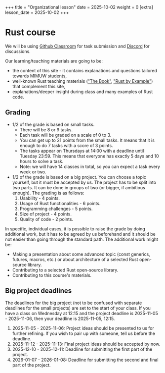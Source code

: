 +++
title = "Organizational lesson"
date = 2025-10-02
weight = 0
[extra]
lesson_date = 2025-10-02
+++

# Rust course

We will be using [Github Classroom](https://classroom.github.com) for task submission and [Discord](https://discord.gg/UyvepYkPs9) for discussions.

Our learning/teaching materials are going to be:
- the content of this site - it contains explanations and questions tailored towards MIMUW students,
- well-known Rust teaching materials (["The Book"](https://doc.rust-lang.org/stable/book/), ["Rust by Example"](https://doc.rust-lang.org/rust-by-example/index.html)) that complement this site,
- explanations/deeper insight during class and many examples of Rust code.

## Grading

- 1/2 of the grade is based on small tasks.
  - There will be 8 or 9 tasks.
  - Each task will be graded on a scale of 0 to 3.
  - You can get up to 21 points from the small tasks. It means that it is enough to do 7 tasks with a score of 3 points.
  - The tasks appear on Thursdays at 14:00 with a deadline until Tuesday 23:59. This means that everyone has exactly 5 days and 10 hours to solve a task.
  - Note: we will have 14 classes in total, so you can expect a task every week or two.
- 1/2 of the grade is based on a big project. You can choose a topic yourself, but it must be accepted by us. The project has to be split into two parts. It can be done in groups of two (or bigger, if ambitious enough). The grading is as follows:
  1. Usability - 4 points.
  2. Usage of Rust functionalities - 6 points.
  3. Programming challenges - 5 points.
  4. Size of project - 4 points.
  5. Quality of code - 2 points.

In specific, individual cases, it is possible to raise the grade by doing additional work, but it has to be agreed by us beforehand and it should be not easier than going through the standard path.
The additional work might be:
- Making a presentation about some advanced topic (const generics, futures, macros, etc.) or about architecture of a selected Rust open-source library.
- Contributing to a selected Rust open-source library.
- Contributing to this course's materials.

## Big project deadlines

The deadlines for the big project (not to be confused with separate deadlines for the small projects) are set to the start of your class.
If you have a class on Wednesday at 12:15 and the project deadline is 2025-11-05 - 2025-11-06, then your deadline is 2025-11-05, 12:15.

1. 2025-11-05 - 2025-11-06: Project ideas should be presented to us for further refining. If you wish to pair up with someone, tell us before the deadline.
2. 2025-11-12 - 2025-11-13: Final project ideas should be accepted by now.
3. 2025-12-10 - 2025-12-11: Deadline for submitting the first part of the project.
4. 2026-01-07 - 2026-01-08: Deadline for submitting the second and final part of the project.
